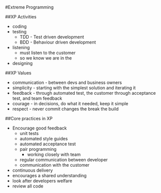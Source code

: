#Extreme Programming 

##XP Activities 

* coding 
* testing 
	* TDD - Test driven development 
	* BDD - Behaviour driven development 
* listening 
	* must listen to the customer 
	* so we know we are in the 
* designing 

##XP Values 
* communication - between devs and business owners 
* simplicity - starting with the simplest solution and iterating it 
* feedback - through automated test, the customer through acceptance test, and team feedback
* courage - in decisions, do what it needed, keep it simple 
* respect - never commit changes the break the build 

##Core practices in XP
* Encourage good feedback 
	* unit tests 
	* automated style guides 
	* automated acceptance test 
	* pair programming 
		* working closely with team
	* regular communication between developer 
	* communication with the customer 
* continuous delivery 
* encourages a shared understanding 
* look after developers welfare
* review all code

